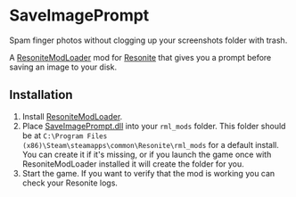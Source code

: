 # SaveImagePrompt

Spam finger photos without clogging up your screenshots folder with trash.

A [ResoniteModLoader](https://github.com/resonite-modding-group/ResoniteModLoader) mod for [Resonite](https://resonite.com/) that gives you a prompt before saving an image to your disk.

## Installation
1. Install [ResoniteModLoader](https://github.com/resonite-modding-group/ResoniteModLoader).
1. Place [SaveImagePrompt.dll](https://github.com/art0007i/SaveImagePrompt/releases/latest/download/SaveImagePrompt.dll) into your `rml_mods` folder. This folder should be at `C:\Program Files (x86)\Steam\steamapps\common\Resonite\rml_mods` for a default install. You can create it if it's missing, or if you launch the game once with ResoniteModLoader installed it will create the folder for you.
1. Start the game. If you want to verify that the mod is working you can check your Resonite logs.